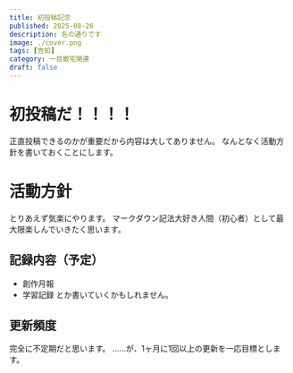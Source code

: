 ```yaml
---
title: 初投稿記念
published: 2025-08-26
description: 名の通りです
image: ./cover.png
tags: [告知]
category: 一目散宅関連
draft: false
---
```


# 初投稿だ！！！！
正直投稿できるのかが重要だから内容は大してありません。
なんとなく活動方針を書いておくことにします。

# 活動方針
とりあえず気楽にやります。
マークダウン記法大好き人間（初心者）として最大限楽しんでいきたく思います。

## 記録内容（予定）
- 創作月報
- 学習記録
とか書いていくかもしれません。

## 更新頻度
完全に不定期だと思います。
……が、1ヶ月に1回以上の更新を一応目標とします。